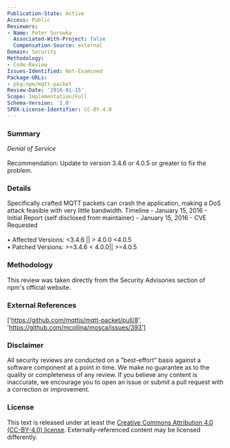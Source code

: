```yaml
---
Publication-State: Active
Access: Public
Reviewers:
- Name: Peter Sorowka
  Associated-With-Project: false
  Compensation-Source: external
Domain: Security
Methodology:
- Code-Review
Issues-Identified: Not-Examined
Package-URLs:
- pkg:npm/mqtt-packet
Review-Date: '2016-01-15'
Scope: Implementation/Full
Schema-Version: '1.0'
SPDX-License-Identifier: CC-BY-4.0
---
```

### Summary
*Denial of Service*<br><br>Recommendation: Update to version 3.4.6 or 4.0.5 or greater to fix the problem.
### Details
Specifically crafted MQTT packets can crash the application, making a DoS attack feasible with very little bandwidth.   Timeline - January 15, 2016 - Initial Report (self disclosed from maintainer) - January 15, 2016 - CVE Requested
<br><br>• Affected Versions: <3.4.6 || > 4.0.0 <4.0.5
<br>• Patched Versions: >=3.4.6 < 4.0.0|| >=4.0.5
### Methodology
This review was taken directly from the Security Advisories section of npm's official website.
### External References
['https://github.com/mqttjs/mqtt-packet/pull/8', 'https://github.com/mcollina/mosca/issues/393']
### Disclaimer
All security reviews are conducted on a "best-effort" basis against a software component at a point in time. We make no guarantee as to the quality or completeness of any review. If you believe any content is inaccurate, we encourage you to open an issue or submit a pull request with a correction or improvement.
### License
This text is released under at least the [Creative Commons Attribution 4.0 (CC-BY-4.0) license](https://creativecommons.org/licenses/by/4.0/legalcode.txt). Externally-referenced content may be licensed differently.

